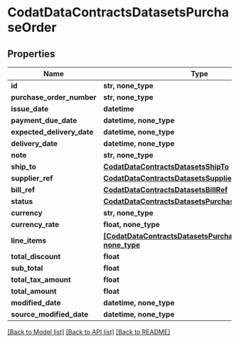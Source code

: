 # CodatDataContractsDatasetsPurchaseOrder


## Properties
Name | Type | Description | Notes
------------ | ------------- | ------------- | -------------
**id** | **str, none_type** |  | [optional] 
**purchase_order_number** | **str, none_type** |  | [optional] 
**issue_date** | **datetime** |  | [optional] 
**payment_due_date** | **datetime, none_type** |  | [optional] 
**expected_delivery_date** | **datetime, none_type** |  | [optional] 
**delivery_date** | **datetime, none_type** |  | [optional] 
**note** | **str, none_type** |  | [optional] 
**ship_to** | [**CodatDataContractsDatasetsShipTo**](CodatDataContractsDatasetsShipTo.md) |  | [optional] 
**supplier_ref** | [**CodatDataContractsDatasetsSupplierRef**](CodatDataContractsDatasetsSupplierRef.md) |  | [optional] 
**bill_ref** | [**CodatDataContractsDatasetsBillRef**](CodatDataContractsDatasetsBillRef.md) |  | [optional] 
**status** | [**CodatDataContractsDatasetsPurchaseOrderStatus**](CodatDataContractsDatasetsPurchaseOrderStatus.md) |  | [optional] 
**currency** | **str, none_type** |  | [optional] 
**currency_rate** | **float, none_type** |  | [optional] 
**line_items** | [**[CodatDataContractsDatasetsPurchaseOrderLineItem], none_type**](CodatDataContractsDatasetsPurchaseOrderLineItem.md) |  | [optional] 
**total_discount** | **float** |  | [optional] 
**sub_total** | **float** |  | [optional] 
**total_tax_amount** | **float** |  | [optional] 
**total_amount** | **float** |  | [optional] 
**modified_date** | **datetime, none_type** |  | [optional] 
**source_modified_date** | **datetime, none_type** |  | [optional] 

[[Back to Model list]](../README.md#documentation-for-models) [[Back to API list]](../README.md#documentation-for-api-endpoints) [[Back to README]](../README.md)


